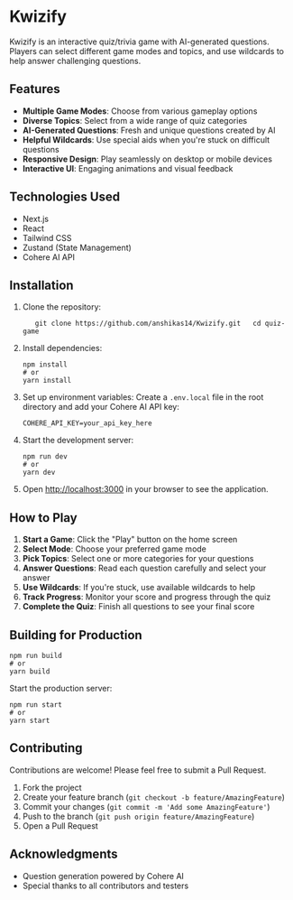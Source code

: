 # Kwizify

Kwizify is an interactive quiz/trivia game with AI-generated questions. Players can select different game modes and topics, and use wildcards to help answer challenging questions.

## Features

- **Multiple Game Modes**: Choose from various gameplay options
- **Diverse Topics**: Select from a wide range of quiz categories
- **AI-Generated Questions**: Fresh and unique questions created by AI
- **Helpful Wildcards**: Use special aids when you're stuck on difficult questions
- **Responsive Design**: Play seamlessly on desktop or mobile devices
- **Interactive UI**: Engaging animations and visual feedback

## Technologies Used

- Next.js
- React
- Tailwind CSS
- Zustand (State Management)
- Cohere AI API

## Installation

1. Clone the repository:

   ```
      git clone https://github.com/anshikas14/Kwizify.git   cd quiz-game
   ```
2. Install dependencies:

   ```
   npm install
   # or
   yarn install
   ```
3. Set up environment variables:
   Create a `.env.local` file in the root directory and add your Cohere AI API key:

   ```
   COHERE_API_KEY=your_api_key_here
   ```
4. Start the development server:

   ```
   npm run dev
   # or
   yarn dev
   ```
5. Open [http://localhost:3000](http://localhost:3000) in your browser to see the application.

## How to Play

1. **Start a Game**: Click the "Play" button on the home screen
2. **Select Mode**: Choose your preferred game mode
3. **Pick Topics**: Select one or more categories for your questions
4. **Answer Questions**: Read each question carefully and select your answer
5. **Use Wildcards**: If you're stuck, use available wildcards to help
6. **Track Progress**: Monitor your score and progress through the quiz
7. **Complete the Quiz**: Finish all questions to see your final score

## Building for Production

```
npm run build
# or
yarn build
```

Start the production server:

```
npm run start
# or
yarn start
```

## Contributing

Contributions are welcome! Please feel free to submit a Pull Request.

1. Fork the project
2. Create your feature branch (`git checkout -b feature/AmazingFeature`)
3. Commit your changes (`git commit -m 'Add some AmazingFeature'`)
4. Push to the branch (`git push origin feature/AmazingFeature`)
5. Open a Pull Request

## Acknowledgments

- Question generation powered by Cohere AI
- Special thanks to all contributors and testers
